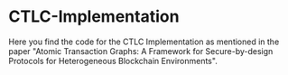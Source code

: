 # CTLC-Implementation
Here you find the code for the CTLC Implementation as mentioned in the paper "Atomic Transaction Graphs: A Framework for Secure-by-design Protocols for Heterogeneous Blockchain Environments". 
